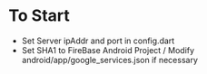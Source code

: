 # To Start

- Set Server ipAddr and port in config.dart
- Set SHA1 to FireBase Android Project / Modify android/app/google_services.json if necessary